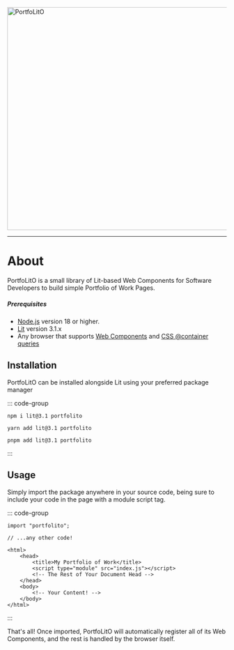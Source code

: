 <img alt="PortfoLitO" src="/logo-text.svg" width="512" />
<hr />

# About

PortfoLitO is a small library of Lit-based Web Components for Software Developers to build simple Portfolio of Work Pages.

##### Prerequisites

- [Node.js](https://nodejs.org/) version 18 or higher.
- [Lit](https://lit.dev/) version 3.1.x
- Any browser that supports [Web Components](https://www.webcomponents.org/) and [CSS @container queries](https://developer.mozilla.org/en-US/docs/Web/CSS/@container)

## Installation

PortfoLitO can be installed alongside Lit using your preferred package manager

::: code-group
```shell [npm]
npm i lit@3.1 portfolito
```

```shell [yarn]
yarn add lit@3.1 portfolito
```

```shell [pnpm]
pnpm add lit@3.1 portfolito
```
:::

## Usage

Simply import the package anywhere in your source code, being sure to include your code in the page with a module script tag.

::: code-group
```js{1} [index.js]
import "portfolito";

// ...any other code!
```

```html{4} [index.html]
<html>
    <head>
        <title>My Portfolio of Work</title>
        <script type="module" src="index.js"></script>
        <!-- The Rest of Your Document Head -->
    </head>
    <body>
        <!-- Your Content! -->
    </body>
</html>
```
:::

That's all! Once imported, PortfoLitO will automatically register all of its Web Components, and the rest is handled by the browser itself.